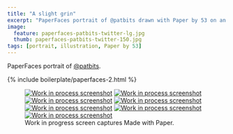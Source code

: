 ```yaml
---
title: "A slight grin"
excerpt: "PaperFaces portrait of @patbits drawn with Paper by 53 on an iPad."
image: 
  feature: paperfaces-patbits-twitter-lg.jpg
  thumb: paperfaces-patbits-twitter-150.jpg
tags: [portrait, illustration, Paper by 53]
---
```


PaperFaces portrait of [@patbits](http://twitter.com/patbits).

{% include boilerplate/paperfaces-2.html %}

<figure class="third">
  <a href="{{ site.url }}/images/paperfaces-patbits-process-1-lg.jpg"><img src="{{ site.url }}/images/paperfaces-patbits-process-1-600.jpg" alt="Work in process screenshot"></a>
  <a href="{{ site.url }}/images/paperfaces-patbits-process-2-lg.jpg"><img src="{{ site.url }}/images/paperfaces-patbits-process-2-600.jpg" alt="Work in process screenshot"></a>
  <a href="{{ site.url }}/images/paperfaces-patbits-process-3-lg.jpg"><img src="{{ site.url }}/images/paperfaces-patbits-process-3-600.jpg" alt="Work in process screenshot"></a>
  <a href="{{ site.url }}/images/paperfaces-patbits-process-4-lg.jpg"><img src="{{ site.url }}/images/paperfaces-patbits-process-4-600.jpg" alt="Work in process screenshot"></a>
  <a href="{{ site.url }}/images/paperfaces-patbits-process-5-lg.jpg"><img src="{{ site.url }}/images/paperfaces-patbits-process-5-600.jpg" alt="Work in process screenshot"></a>
  <a href="{{ site.url }}/images/paperfaces-patbits-process-6-lg.jpg"><img src="{{ site.url }}/images/paperfaces-patbits-process-6-600.jpg" alt="Work in process screenshot"></a>
  <a href="{{ site.url }}/images/paperfaces-patbits-process-7-lg.jpg"><img src="{{ site.url }}/images/paperfaces-patbits-process-7-600.jpg" alt="Work in process screenshot"></a>
  <figcaption>Work in progress screen captures Made with Paper.</figcaption>
</figure>